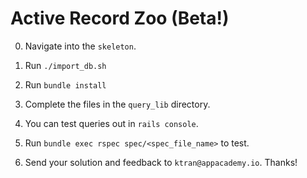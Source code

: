 # Active Record Zoo (Beta!)

0. 	Navigate into the `skeleton`.

0.  Run `./import_db.sh`

0.	Run `bundle install`

0.  Complete the files in the `query_lib` directory.

0.  You can test queries out in `rails console`.

0.  Run `bundle exec rspec spec/<spec_file_name>` to test. 

0.	Send your solution and feedback to `ktran@appacademy.io`. Thanks!
